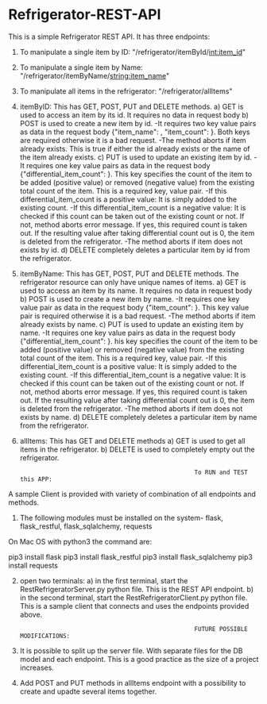 # Refrigerator-REST-API

This is a simple Refrigerator REST API. It has three endpoints:

1) To manipulate a single item by ID: "/refrigerator/itemById/<int:item_id>"
2) To manipulate a single item by Name: "/refrigerator/itemByName/<string:item_name>"
3) To manipulate all items in the refrigerator: "/refrigerator/allItems"

1) itemByID: This has GET, POST, PUT and DELETE methods. 
    a) GET is used to access an item by its id. 
       It requires no data in request body
    b) POST is used to create a new item by id.
       -It requires two key value pairs as data in the request body {"item_name": <string>, "item_count": <int>}. Both keys are required otherwise it is a bad request. 
       -The method aborts if item already exists. This is true if either the id already exists or the name of the item already exists.
    c) PUT is used to update an existing item by id.
       -It requires one key value pairs as data in the request body {"differential_item_count": <int>}. This key specifies the count of the item to be added (positive value) or removed (negative value) from the existing total count of the item. This is a required key, value pair. 
            -If this differential_item_count is a positive value: It is simply added to the existing count.
            -If this differential_item_count is a negative value: It is checked if this count can be taken out of the existing count or not. If not, method aborts error message. If yes, this required count is taken out. If the resulting value after taking differential count out is 0, the item is deleted from the refrigerator.
       -The method aborts if item does not exists by id.
    d) DELETE completely deletes a particular item by id from the refrigerator.

2) itemByName: This has GET, POST, PUT and DELETE methods. The refrigerator resource can only have unique names of items.
    a) GET is used to access an item by its name. 
       It requires no data in request body
    b) POST is used to create a new item by name.
       -It requires one key value pair as data in the request body {"item_count": <int>}. This key value pair is required otherwise it is a bad request. 
       -The method aborts if item already exists by name.
    c) PUT is used to update an existing item by name.
       -It requires one key value pairs as data in the request body {"differential_item_count": <int>}. his key specifies the count of the item to be added (positive value) or removed (negative value) from the existing total count of the item. This is a required key, value pair. 
            -If this differential_item_count is a positive value: It is simply added to the existing count.
            -If this differential_item_count is a negative value: It is checked if this count can be taken out of the existing count or not. If not, method aborts error message. If yes, this required count is taken out. If the resulting value after taking differential count out is 0, the item is deleted from the refrigerator.
       -The method aborts if item does not exists by name.
    d) DELETE completely deletes a particular item by name from the refrigerator.

3) allItems: This has GET and DELETE methods
    a) GET is used to get all items in the refrigerator.
    b) DELETE is used to completely empty out the refrigerator.


                                                        To RUN and TEST this APP:

A sample Client is provided with variety of combination of all endpoints and methods. 

1) The following modules must be installed on the system- flask, flask_restful, flask_sqlalchemy, requests

On Mac OS with python3 the command are:

pip3 install flask
pip3 install flask_restful
pip3 install flask_sqlalchemy
pip3 install requests

2) open two terminals:
    a) in the first terminal, start the RestRefrigeratorServer.py python file. This is the REST API endpoint.
    b) in the second terminal, start the RestRefrigeratorClient.py python file. This is a sample client that connects and uses the endpoints provided above.


                                                        FUTURE POSSIBLE MODIFICATIONS: 

1) It is possible to split up the server file. With separate files for the DB model and each endpoint. This is a good practice as the size of a project increases.
2) Add POST and PUT methods in allItems endpoint with a possibility to create and upadte several items together. 
